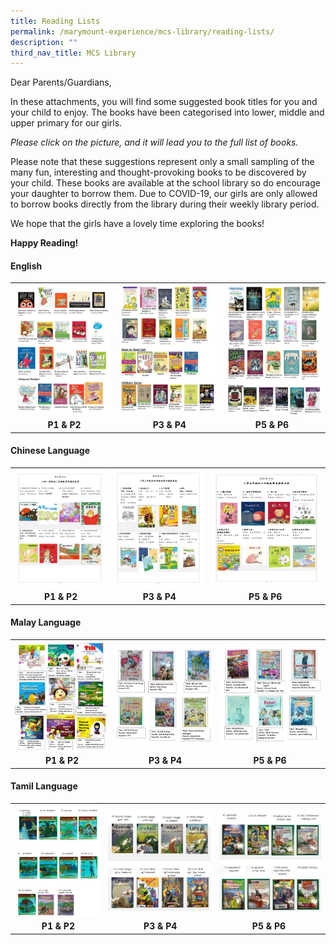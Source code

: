 ```yaml
---
title: Reading Lists
permalink: /marymount-experience/mcs-library/reading-lists/
description: ""
third_nav_title: MCS Library
---
```

<p>Dear Parents/Guardians,</p>
<p>In these attachments, you will find some suggested book titles for you and your child to enjoy. The books have been categorised into lower, middle and upper primary for our girls.</p>
<p><em>Please click on the picture, and it will lead you to the full list of books.</em></p>
<p>Please note that these suggestions represent only a small sampling of the many fun, interesting and thought-provoking books to be discovered by your child. These books are available at the school library so do encourage your daughter to borrow them. Due to COVID-19, our girls are only allowed to borrow books directly from the library during their weekly library period.</p>
<p>We hope that the girls have a lovely time exploring the books!</p>
<p><strong>Happy Reading!</strong></p>
<h4><strong>English</strong></h4>
<table>
<tbody>
<tr>
<th><a href="/files/P1-P2%20English%20Book%20List%202022%20min.pdf"><img src="/images/read1.jpg"></a></th>
<th><a href="/files/P3-P4%20English%20Book%20List%202022%20min.pdf"><img src="/images/read2.jpg"></a></th>
<th><a href="/files/P5-P6%20English%20Book%20List%202022%20min.pdf"><img src="/images/read3.jpg"></a></th>
</tr>
<tr>
<td style="text-align: center;"><strong>&nbsp;P1 &amp; P2</strong></td>
<td style="text-align: center;"><strong>&nbsp;P3 &amp; P4</strong></td>
<td style="text-align: center;"><strong>P5 &amp; P6&nbsp;</strong></td>
</tr>
</tbody>
</table>
<h4><strong>Chinese Language</strong></h4>
<table>
<tbody>
<tr>
<th><a href="/files/Booklist%202023/p1p2cl2023.pdf"><img src="/images/Library%202023/p1-p2%20chinese%20book%20list_page_1.png"></a></th>
<th><a href="/files/Booklist%202023/p3p4cl2023.pdf"><img src="/images/Library%202023/p3-p4%20chinese%20book%20list_page_1.png"></a></th>
<th><a href="/files/Booklist%202023/p5p6cl2023.pdf"><img src="/images/Library%202023/p5-p6%20chinese%20book%20list_page_1.png"></a></th>
</tr>
<tr>
<td style="text-align: center;"><strong>&nbsp;P1 &amp; P2</strong></td>
<td style="text-align: center;"><strong>&nbsp;P3 &amp; P4</strong></td>
<td style="text-align: center;"><strong>P5 &amp; P6&nbsp;</strong></td>
</tr>
</tbody>
</table>
<h4><strong>Malay Language</strong></h4>
<table>
<tbody>
<tr>
<th><a href="/files/P1-P2%20Malay%20Book%20List%202022%20min.pdf"><img src="/images/read7.jpg"></a></th>
<th><a href="/files/P3-P4%20Malay%20Book%20List%202022%20min.pdf"><img src="/images/read8.jpg"></a></th>
<th><a href="/files/P5-P6%20Malay%20Book%20List%202022%20min.pdf"><img src="/images/read9.jpg"></a></th>
</tr>
<tr>
<td style="text-align: center;"><strong>&nbsp;P1 &amp; P2</strong></td>
<td style="text-align: center;"><strong>&nbsp;P3 &amp; P4</strong></td>
<td style="text-align: center;"><strong>P5 &amp; P6&nbsp;</strong></td>
</tr>
</tbody>
</table>
<h4><strong>Tamil Language</strong></h4>
<table>
<tbody>
<tr>
<th><a href="/files/P1-P2%20Tamil%20Book%20List%202022%20min.pdf"><img src="/images/read10.jpg"></a></th>
<th><a href="/files/P3-P4%20Tamil%20Book%20List%202022%20min.pdf"><img src="/images/read11.jpg"></a></th>
<th><a href="/files/P5-P6%20Tamil%20Book%20List%202022%20min.pdf"><img src="/images/read12.jpg"></a></th>
</tr>
<tr>
<td style="text-align: center;"><strong>&nbsp;P1 &amp; P2</strong></td>
<td style="text-align: center;"><strong>&nbsp;P3 &amp; P4</strong></td>
<td style="text-align: center;"><strong>P5 &amp; P6&nbsp;</strong></td>
</tr>
</tbody>
</table>